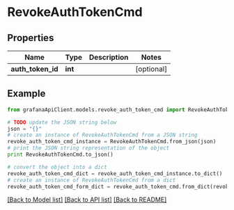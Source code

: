 # RevokeAuthTokenCmd


## Properties
Name | Type | Description | Notes
------------ | ------------- | ------------- | -------------
**auth_token_id** | **int** |  | [optional] 

## Example

```python
from grafanaApiClient.models.revoke_auth_token_cmd import RevokeAuthTokenCmd

# TODO update the JSON string below
json = "{}"
# create an instance of RevokeAuthTokenCmd from a JSON string
revoke_auth_token_cmd_instance = RevokeAuthTokenCmd.from_json(json)
# print the JSON string representation of the object
print RevokeAuthTokenCmd.to_json()

# convert the object into a dict
revoke_auth_token_cmd_dict = revoke_auth_token_cmd_instance.to_dict()
# create an instance of RevokeAuthTokenCmd from a dict
revoke_auth_token_cmd_form_dict = revoke_auth_token_cmd.from_dict(revoke_auth_token_cmd_dict)
```
[[Back to Model list]](../README.md#documentation-for-models) [[Back to API list]](../README.md#documentation-for-api-endpoints) [[Back to README]](../README.md)


